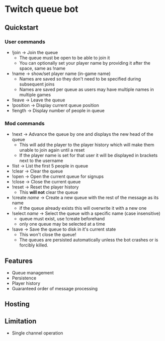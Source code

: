 # Twitch queue bot

## Quickstart

### User commands

- !join -> Join the queue
  - The queue must be open to be able to join it
  - You can optionally set your player name by providing it after the space, same as !name
- !name -> show/set player name (in-game name)
  - Names are saved so they don't need to be specified during subsequent joins
  - Names are saved per queue as users may have multiple names in multiple games
- !leave -> Leave the queue
- !position -> Display current queue position
- !length -> Display number of people in queue

### Mod commands

- !next -> Advance the queue by one and displays the new head of the queue
  - This will add the player to the player history which will make them unable to join again until a reset
  - If the player name is set for that user it will be displayed in brackets next to the username
- !list -> List the first 5 people in queue
- !clear -> Clear the queue
- !open -> Open the current queue for signups
- !close -> Close the current queue
- !reset -> Reset the player history
  - This **will not** clear the queue
- !create *name* -> Create a new queue with the rest of the message as its name
  - if the queue already exists this will overwrite it with a new one
- !select *name* -> Select the queue with a specific name (case insensitive)
  - queue must exist, use !create beforehand
  - only one queue may be selected at a time
- !save -> Save the queue to disk in it's current state
  - This won't close the queue!
  - The queues are persisted automatically unless the bot crashes or is forcibly killed.

## Features

- Queue management
- Persistence
- Player history
- Guaranteed order of message processing

## Hosting

## Limitation

- Single channel operation
